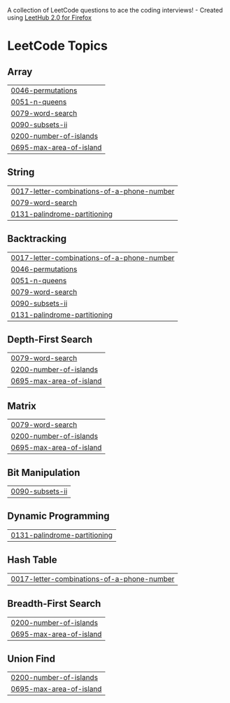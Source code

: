 A collection of LeetCode questions to ace the coding interviews! - Created using [LeetHub 2.0 for Firefox](https://github.com/maitreya2954/LeetHub-2.0-Firefox)
<!---LeetCode Topics Start-->
# LeetCode Topics
## Array
|  |
| ------- |
| [0046-permutations](https://github.com/mo-shahab/leet/tree/master/0046-permutations) |
| [0051-n-queens](https://github.com/mo-shahab/leet/tree/master/0051-n-queens) |
| [0079-word-search](https://github.com/mo-shahab/leet/tree/master/0079-word-search) |
| [0090-subsets-ii](https://github.com/mo-shahab/leet/tree/master/0090-subsets-ii) |
| [0200-number-of-islands](https://github.com/mo-shahab/leet/tree/master/0200-number-of-islands) |
| [0695-max-area-of-island](https://github.com/mo-shahab/leet/tree/master/0695-max-area-of-island) |
## String
|  |
| ------- |
| [0017-letter-combinations-of-a-phone-number](https://github.com/mo-shahab/leet/tree/master/0017-letter-combinations-of-a-phone-number) |
| [0079-word-search](https://github.com/mo-shahab/leet/tree/master/0079-word-search) |
| [0131-palindrome-partitioning](https://github.com/mo-shahab/leet/tree/master/0131-palindrome-partitioning) |
## Backtracking
|  |
| ------- |
| [0017-letter-combinations-of-a-phone-number](https://github.com/mo-shahab/leet/tree/master/0017-letter-combinations-of-a-phone-number) |
| [0046-permutations](https://github.com/mo-shahab/leet/tree/master/0046-permutations) |
| [0051-n-queens](https://github.com/mo-shahab/leet/tree/master/0051-n-queens) |
| [0079-word-search](https://github.com/mo-shahab/leet/tree/master/0079-word-search) |
| [0090-subsets-ii](https://github.com/mo-shahab/leet/tree/master/0090-subsets-ii) |
| [0131-palindrome-partitioning](https://github.com/mo-shahab/leet/tree/master/0131-palindrome-partitioning) |
## Depth-First Search
|  |
| ------- |
| [0079-word-search](https://github.com/mo-shahab/leet/tree/master/0079-word-search) |
| [0200-number-of-islands](https://github.com/mo-shahab/leet/tree/master/0200-number-of-islands) |
| [0695-max-area-of-island](https://github.com/mo-shahab/leet/tree/master/0695-max-area-of-island) |
## Matrix
|  |
| ------- |
| [0079-word-search](https://github.com/mo-shahab/leet/tree/master/0079-word-search) |
| [0200-number-of-islands](https://github.com/mo-shahab/leet/tree/master/0200-number-of-islands) |
| [0695-max-area-of-island](https://github.com/mo-shahab/leet/tree/master/0695-max-area-of-island) |
## Bit Manipulation
|  |
| ------- |
| [0090-subsets-ii](https://github.com/mo-shahab/leet/tree/master/0090-subsets-ii) |
## Dynamic Programming
|  |
| ------- |
| [0131-palindrome-partitioning](https://github.com/mo-shahab/leet/tree/master/0131-palindrome-partitioning) |
## Hash Table
|  |
| ------- |
| [0017-letter-combinations-of-a-phone-number](https://github.com/mo-shahab/leet/tree/master/0017-letter-combinations-of-a-phone-number) |
## Breadth-First Search
|  |
| ------- |
| [0200-number-of-islands](https://github.com/mo-shahab/leet/tree/master/0200-number-of-islands) |
| [0695-max-area-of-island](https://github.com/mo-shahab/leet/tree/master/0695-max-area-of-island) |
## Union Find
|  |
| ------- |
| [0200-number-of-islands](https://github.com/mo-shahab/leet/tree/master/0200-number-of-islands) |
| [0695-max-area-of-island](https://github.com/mo-shahab/leet/tree/master/0695-max-area-of-island) |
<!---LeetCode Topics End-->